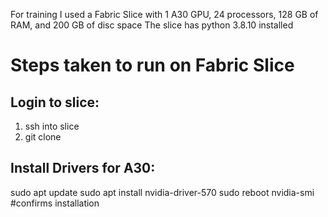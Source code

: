 For training I used a Fabric Slice with 1 A30 GPU, 24 processors, 128 GB of RAM, and 200 GB of disc space
The slice has python 3.8.10 installed 


# Steps taken to run on  Fabric Slice

## Login to slice:
1. ssh into slice
2. git clone 

## Install Drivers for A30:
sudo apt update
sudo apt install nvidia-driver-570
sudo reboot
nvidia-smi #confirms installation
 
 

